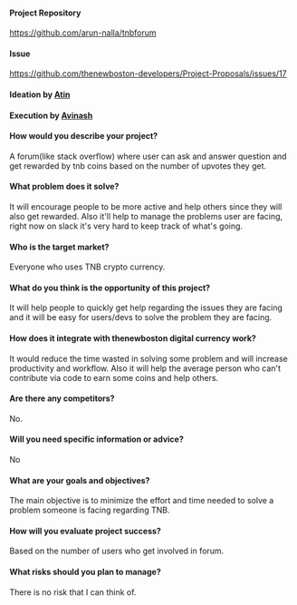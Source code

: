 #### Project Repository 
https://github.com/arun-nalla/tnbforum

#### Issue              
https://github.com/thenewboston-developers/Project-Proposals/issues/17

#### Ideation by [Atin](https://github.com/atin)

#### Execution by [Avinash](https://github.com/avinashupadhya99)


#### How would you describe your project?
A forum(like stack overflow) where user can ask and answer question and get rewarded by tnb coins based on the number of upvotes they get.

#### What problem does it solve?
It will encourage people to be more active and help others since they will also get rewarded. Also it'll help to manage the problems user are facing, right now on slack it's very hard to keep track of what's going.

#### Who is the target market?
Everyone who uses TNB crypto currency.

#### What do you think is the opportunity of this project?
It will help people to quickly get help regarding the issues they are facing and it will be easy for users/devs to solve the problem they are facing.

#### How does it integrate with thenewboston digital currency work?
It would reduce the time wasted in solving some problem and will increase productivity and workflow. Also it will help the average person who can't contribute via code to earn some coins and help others.

#### Are there any competitors?
No.

#### Will you need specific information or advice?
No

#### What are your goals and objectives?
The main objective is to minimize the effort and time needed to solve a problem someone is facing regarding TNB.

#### How will you evaluate project success?
Based on the number of users who get involved in forum.

#### What risks should you plan to manage?
There is no risk that I can think of.
